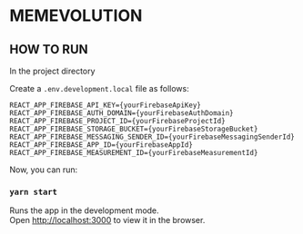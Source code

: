 # MEMEVOLUTION

## HOW TO RUN

In the project directory

Create a `.env.development.local` file as follows:

```
REACT_APP_FIREBASE_API_KEY={yourFirebaseApiKey}
REACT_APP_FIREBASE_AUTH_DOMAIN={yourFirebaseAuthDomain}
REACT_APP_FIREBASE_PROJECT_ID={yourFirebaseProjectId}
REACT_APP_FIREBASE_STORAGE_BUCKET={yourFirebaseStorageBucket}
REACT_APP_FIREBASE_MESSAGING_SENDER_ID={yourFirebaseMessagingSenderId}
REACT_APP_FIREBASE_APP_ID={yourFirebaseAppId}
REACT_APP_FIREBASE_MEASUREMENT_ID={yourFirebaseMeasurementId}
```

Now, you can run:

### `yarn start`

Runs the app in the development mode.\
Open [http://localhost:3000](http://localhost:3000) to view it in the browser.
